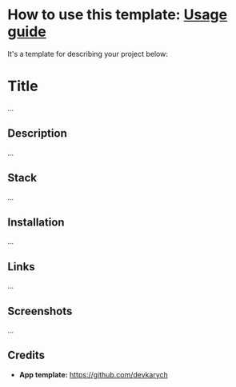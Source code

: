 # How to use this template: <a href="https://github.com/devkarych/teleplate/blob/main/USAGE_GUIDE.md">Usage guide</a>

It's a template for describing your project below:

# Title

...

## Description

...

## Stack

...

## Installation

...

## Links

...

## Screenshots

...

## Credits

- **App template:** https://github.com/devkarych
